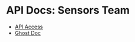 # API Docs: Sensors Team

- [API Access](https://docs.google.com/document/d/1pZVMKACP_liasknJdSZ44ZHgd-G1dpZ5On7DsjcA6tY/edit)
- [Ghost Doc]()
